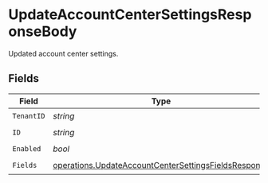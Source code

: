 # UpdateAccountCenterSettingsResponseBody

Updated account center settings.


## Fields

| Field                                                                                                                        | Type                                                                                                                         | Required                                                                                                                     | Description                                                                                                                  |
| ---------------------------------------------------------------------------------------------------------------------------- | ---------------------------------------------------------------------------------------------------------------------------- | ---------------------------------------------------------------------------------------------------------------------------- | ---------------------------------------------------------------------------------------------------------------------------- |
| `TenantID`                                                                                                                   | *string*                                                                                                                     | :heavy_check_mark:                                                                                                           | N/A                                                                                                                          |
| `ID`                                                                                                                         | *string*                                                                                                                     | :heavy_check_mark:                                                                                                           | N/A                                                                                                                          |
| `Enabled`                                                                                                                    | *bool*                                                                                                                       | :heavy_check_mark:                                                                                                           | N/A                                                                                                                          |
| `Fields`                                                                                                                     | [operations.UpdateAccountCenterSettingsFieldsResponse](../../models/operations/updateaccountcentersettingsfieldsresponse.md) | :heavy_check_mark:                                                                                                           | N/A                                                                                                                          |